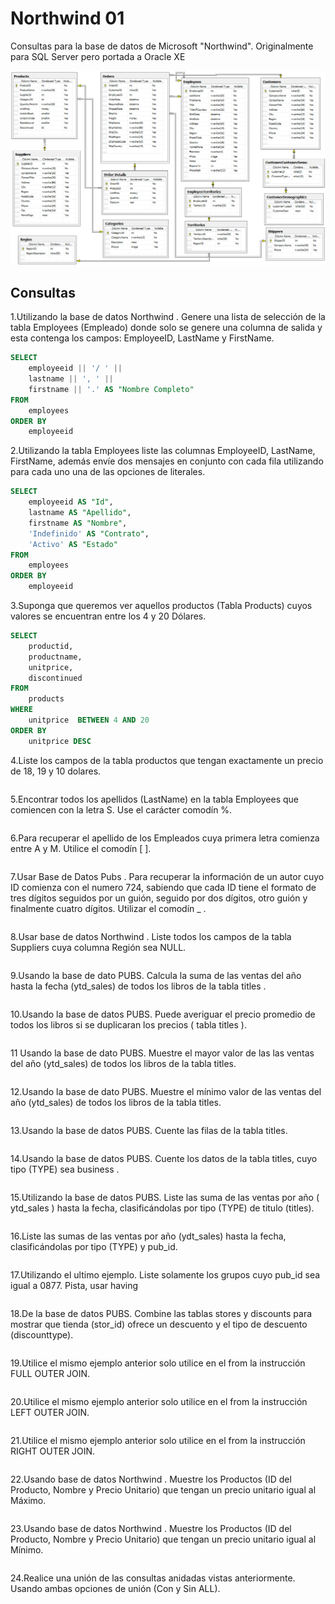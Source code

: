 # Northwind 01

Consultas para la base de datos de Microsoft "Northwind". Originalmente para SQL Server pero portada a Oracle XE

![Northwind](./images/northwind_er.png "Nothwind E-R" )   
 	      
## Consultas   
       
   1.Utilizando la base de datos Northwind . Genere una lista de selección de la tabla Employees (Empleado) donde solo se genere una columna de salida y esta contenga los campos: EmployeeID, LastName y FirstName.
   
```sql
SELECT
    employeeid || '/ ' ||
    lastname || ', ' ||
    firstname || '.' AS "Nombre Completo"
FROM
    employees
ORDER BY
    employeeid
```

2.Utilizando la tabla Employees liste las columnas EmployeeID, LastName, FirstName, además envíe dos mensajes en conjunto con cada fila utilizando para cada uno una de las opciones de literales. 

```sql
SELECT
    employeeid AS "Id",
    lastname AS "Apellido",
    firstname AS "Nombre",
    'Indefinido' AS "Contrato",
    'Activo' AS "Estado"
FROM
    employees
ORDER BY
    employeeid
```

   3.Suponga que queremos ver aquellos productos (Tabla Products) cuyos valores se encuentran entre los 4 y 20 Dólares. 

```sql
SELECT
    productid,
    productname,
    unitprice,
    discontinued
FROM
    products
WHERE
    unitprice  BETWEEN 4 AND 20
ORDER BY
    unitprice DESC
```

   4.Liste los campos de la tabla productos que tengan exactamente un precio de 18, 19 y 10 dolares. 

```sql

```

   5.Encontrar todos los apellidos (LastName) en la tabla Employees que comiencen con la letra S. Use el carácter comodín %. 
   
```sql

```

   6.Para recuperar el apellido de los Empleados cuya primera letra comienza entre A y M. Utilice el comodín [ ].

```sql

```

   7.Usar Base de Datos Pubs . Para recuperar la información de un autor cuyo ID comienza con el numero 724, sabiendo que cada ID tiene el formato de tres dígitos seguidos por un guión, seguido por dos dígitos, otro guión y finalmente cuatro dígitos. Utilizar el comodín _ .

```sql

```

   8.Usar base de datos Northwind . Liste todos los campos de la tabla Suppliers cuya columna Región sea NULL. 

```sql

```

   9.Usando la base de dato PUBS. Calcula la suma de las ventas del año hasta la fecha (ytd_sales) de todos los libros de la tabla titles . 

```sql

```

   10.Usando la base de datos PUBS. Puede averiguar el precio promedio de todos los libros si se duplicaran los precios ( tabla titles ). 

```sql

```

   11 Usando la base de dato PUBS. Muestre el mayor valor de las las ventas del año (ytd_sales) de todos los libros de la tabla titles. 

```sql

```

   12.Usando la base de dato PUBS. Muestre el mínimo valor de las ventas del año (ytd_sales) de todos los libros de la tabla titles. 

```sql

```

   13.Usando la base de datos PUBS. Cuente las filas de la tabla titles. 

```sql

```

   14.Usando la base de datos PUBS. Cuente los datos de la tabla titles, cuyo tipo (TYPE) sea business . 

```sql

```

   15.Utilizando la base de datos PUBS. Liste las suma de las ventas por año ( ytd_sales ) hasta la fecha, clasificándolas por tipo (TYPE) de titulo (titles). 

```sql

```

   16.Liste las sumas de las ventas por año (ydt_sales) hasta la fecha, clasificándolas por tipo (TYPE) y pub_id.

```sql

```

   17.Utilizando el ultimo ejemplo. Liste solamente los grupos cuyo pub_id sea igual a 0877. Pista, usar having

```sql

```

   18.De la base de datos PUBS. Combine las tablas stores y discounts para mostrar que tienda (stor_id) ofrece un descuento y el tipo de descuento (discounttype).

```sql

```

   19.Utilice el mismo ejemplo anterior solo utilice en el from la instrucción FULL OUTER JOIN. 

```sql

```

   20.Utilice el mismo ejemplo anterior solo utilice en el from la instrucción LEFT OUTER JOIN. 

```sql

```

   21.Utilice el mismo ejemplo anterior solo utilice en el from la instrucción RIGHT OUTER JOIN. 

```sql

```

   22.Usando base de datos Northwind . Muestre los Productos (ID del Producto, Nombre y Precio Unitario) que tengan un precio unitario igual al Máximo. 

```sql

```

   23.Usando base de datos Northwind . Muestre los Productos (ID del Producto, Nombre y Precio Unitario) que tengan un precio unitario igual al Mínimo. 

```sql

```

   24.Realice una unión de las consultas anidadas vistas anteriormente. Usando ambas opciones de unión (Con y Sin ALL).
  
```sql

```
